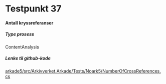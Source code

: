 # Testpunkt 37
#### Antall kryssreferanser

<Beskrivelse/>

##### Type prosess
ContentAnalysis

##### Lenke til github-kode
[arkade5/src/Arkivverket.Arkade/Tests/Noark5/NumberOfCrossReferences.cs](https://github.com/arkivverket/arkade5/blob/master/src/Arkivverket.Arkade/Tests/Noark5/NumberOfCrossReferences.cs)